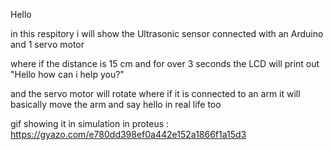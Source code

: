 Hello


in this respitory i will show the Ultrasonic sensor connected with an Arduino and 1 servo motor

where if the distance is 15 cm and for over 3 seconds the LCD will print out "Hello how can i help you?" 

and the servo motor will rotate where if it is connected to an arm it will basically move the arm and say hello in real life too

gif showing it in simulation in proteus : https://gyazo.com/e780dd398ef0a442e152a1866f1a15d3
